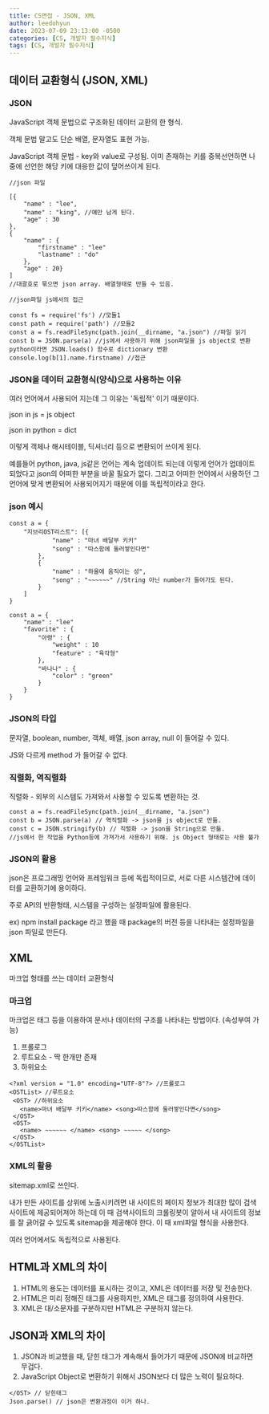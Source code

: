 ```yaml
---
title: CS면접 - JSON, XML
author: leedohyun
date: 2023-07-09 23:13:00 -0500
categories: [CS, 개발자 필수지식]
tags: [CS, 개발자 필수지식]
---
```


##  데이터 교환형식 (JSON, XML)

### JSON

JavaScript 객체 문법으로 구조화된 데이터 교환의 한 형식.

객체 문법 말고도 단순 배열, 문자열도 표현 가능.

JavaScript 객체 문법 - key와 value로 구성됨. 이미 존재하는 키를 중복선언하면 나중에 선언한 해당 키에 대응한 값이 덮어쓰이게 된다.

```
//json 파일

[{
	"name" : "lee",
	"name" : "king", //얘만 남게 된다.
	"age" : 30
},
{
	"name" : {
		"firstname" : "lee"
		"lastname" : "do"
	},
	"age" : 20}
]
//대괄호로 묶으면 json array. 배열형태로 만들 수 있음.
```

```
//json파일 js에서의 접근

const fs = require('fs') //모듈1
const path = require('path') //모듈2
const a = fs.readFileSync(path.join(__dirname, "a.json") //파일 읽기
const b = JSON.parse(a) //js에서 사용하기 위해 json파일을 js object로 변환 python이라면 JSON.loads() 함수로 dictionary 변환
console.log(b[1].name.firstname) //접근
```

### JSON을 데이터 교환형식(양식)으로 사용하는 이유

여러 언어에서 사용되어 지는데 그 이유는 '독립적' 이기 때문이다.

json in js = js object

json in python = dict

이렇게 객체나 해시테이블, 딕셔너리 등으로 변환되어 쓰이게 된다.

예를들어 python, java, js같은 언어는 계속 업데이트 되는데 이렇게 언어가 업데이트 되었다고 json의 어떠한 부분을 바꿀 필요가 없다. 그리고 어떠한 언어에서 사용하던 그 언어에 맞게 변환되어 사용되어지기 때문에 이를 독립적이라고 한다.

### json 예시
```
const a = {
	"지브리OST리스트": [{
			"name" : "마녀 배달부 키키"
			"song" : "따스함에 둘러쌓인다면"
		},
		{
			"name" : "하울에 움직이는 성",
			"song" : "~~~~~~" //String 아닌 number가 들어가도 된다.
		}
	]
}
```

```
const a = {
	"name" : "lee"
	"favorite" : {
		"아령" : {
			"weight" : 10
			"feature" : "육각형"
		},
		"바나나" : {
			"color" : "green"
		}
	}
}
```

### JSON의 타입

문자열, boolean, number, 객체, 배열, json array, null 이 들어갈 수 있다.

JS와 다르게 method 가 들어갈 수 없다.

### 직렬화, 역직렬화

직렬화 - 외부의 시스템도 가져와서 사용할 수 있도록 변환하는 것.

```
const a = fs.readFileSync(path.join(__dirname, "a.json")
const b = JSON.parse(a) // 역직렬화 -> json을 js object로 만듦.
const c = JSON.stringify(b) // 직렬화 -> json을 String으로 만듦. 
//js에서 한 작업을 Python등에 가져가서 사용하기 위해. js Object 형태로는 사용 불가
```

### JSON의 활용

json은 프로그래밍 언어와 프레임워크 등에 독립적이므로, 서로 다른 시스템간에 데이터를 교환하기에 용이하다.

주로 API의 반환형태, 시스템을 구성하는 설정파일에 활용된다.

ex) npm install package 라고 했을 때 package의 버전 등을 나타내는 설정파일을
json 파일로 만든다.


## XML

마크업 형태를 쓰는 데이터 교환형식

### 마크업

마크업은 태그 등을 이용하여 문서나 데이터의 구조를 나타내는 방법이다.
(속성부여 가능)

1. 프롤로그
2. 루트요소 - 딱 한개만 존재
3. 하위요소

```
<?xml version = "1.0" encoding="UTF-8"?> //프롤로그
<OSTList> //루트요소
 <OST> //하위요소
   <name>마녀 배달부 키키</name> <song>따스함에 둘러쌓인다면</song>
 </OST>
 <OST>
   <name> ~~~~~~ </name> <song> ~~~~~ </song>
 </OST>
</OSTList>
```

### XML의 활용

sitemap.xml로 쓰인다.

내가 만든 사이트를 상위에 노출시키려면 내 사이트의 페이지 정보가 최대한 많이 검색사이트에 제공되어져야 하는데 이 때 검색사이트의 크롤링봇이 알아서 내 사이트의 정보를 잘 긁어갈 수 있도록 sitemap을 제공해야 한다. 이 때 xml파일 형식을 사용한다.

여러 언어에서도 독립적으로 사용된다.

## HTML과 XML의 차이

1. HTML의 용도는 데이터를 표시하는 것이고, XML은 데이터를 저장 및 전송한다.
2. HTML은 미리 정해진 태그를 사용하지만, XML은 태그를 정의하여 사용한다.
3. XML은 대/소문자를 구분하지만 HTML은 구분하지 않는다.


## JSON과 XML의 차이

1. JSON과 비교했을 때, 닫힌 태그가 계속해서 들어가기 때문에 JSON에 비교하면 무겁다.
2. JavaScript Object로 변환하기 위해서 JSON보다 더 많은 노력이 필요하다.

```
</OST> // 닫힌태그
Json.parse() // json은 변환과정이 이거 하나.
```